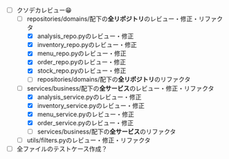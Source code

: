- [ ] クソデカレビュー😁
    - [ ] repositories/domains/配下の**全リポジトリ**のレビュー・修正・リファクタ
        - [x] analysis_repo.pyのレビュー・修正
        - [x] inventory_repo.pyのレビュー・修正
        - [x] menu_repo.pyのレビュー・修正
        - [x] order_repo.pyのレビュー・修正
        - [x] stock_repo.pyのレビュー・修正
        - [ ] repositories/domains/配下の**全リポジトリ**のリファクタ
    - [ ] services/business/配下の**全サービス**のレビュー・修正・リファクタ
        - [x] analysis_service.pyのレビュー・修正
        - [x] inventory_service.pyのレビュー・修正
        - [x] menu_service.pyのレビュー・修正
        - [x] order_service.pyのレビュー・修正
        - [ ] services/business/配下の**全サービス**のリファクタ
    - [ ] utils/filters.pyのレビュー・修正・リファクタ
- [ ] 全ファイルのテストケース作成？